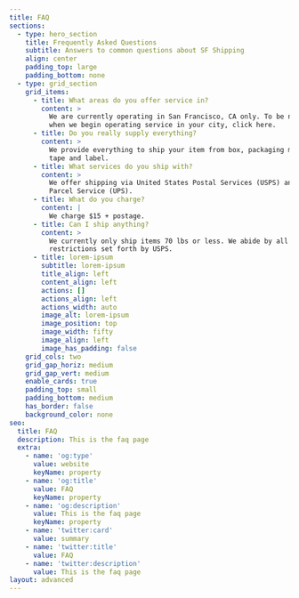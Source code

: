 ```yaml
---
title: FAQ
sections:
  - type: hero_section
    title: Frequently Asked Questions
    subtitle: Answers to common questions about SF Shipping
    align: center
    padding_top: large
    padding_bottom: none
  - type: grid_section
    grid_items:
      - title: What areas do you offer service in?
        content: >
          We are currently operating in San Francisco, CA only. To be notified
          when we begin operating service in your city, click here.
      - title: Do you really supply everything?
        content: >
          We provide everything to ship your item from box, packaging materials,
          tape and label.
      - title: What services do you ship with?
        content: >
          We offer shipping via United States Postal Services (USPS) and United
          Parcel Service (UPS).
      - title: What do you charge?
        content: |
          We charge $15 + postage. 
      - title: Can I ship anything?
        content: >
          We currently only ship items 70 lbs or less. We abide by all shipping
          restrictions set forth by USPS.
      - title: lorem-ipsum
        subtitle: lorem-ipsum
        title_align: left
        content_align: left
        actions: []
        actions_align: left
        actions_width: auto
        image_alt: lorem-ipsum
        image_position: top
        image_width: fifty
        image_align: left
        image_has_padding: false
    grid_cols: two
    grid_gap_horiz: medium
    grid_gap_vert: medium
    enable_cards: true
    padding_top: small
    padding_bottom: medium
    has_border: false
    background_color: none
seo:
  title: FAQ
  description: This is the faq page
  extra:
    - name: 'og:type'
      value: website
      keyName: property
    - name: 'og:title'
      value: FAQ
      keyName: property
    - name: 'og:description'
      value: This is the faq page
      keyName: property
    - name: 'twitter:card'
      value: summary
    - name: 'twitter:title'
      value: FAQ
    - name: 'twitter:description'
      value: This is the faq page
layout: advanced
---
```

